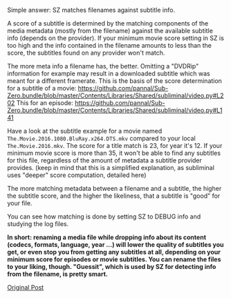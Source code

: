 Simple answer: SZ matches filenames against subtitle info.

A score of a subtitle is determined by the matching components of the media metadata (mostly from the filename) against the available subtitle info (depends on the provider). If your minimum movie score setting in SZ is too high and the info contained in the filename amounts to less than the score, the subtitles found on any provider won't match.

The more meta info a filename has, the better. Omitting a "DVDRip" information for example may result in a downloaded subtitle which was meant for a different framerate.
This is the basis of the score determination for a subtitle of a movie: https://github.com/pannal/Sub-Zero.bundle/blob/master/Contents/Libraries/Shared/subliminal/video.py#L202
This for an episode: https://github.com/pannal/Sub-Zero.bundle/blob/master/Contents/Libraries/Shared/subliminal/video.py#L141

Have a look at the subtitle example for a movie named `The.Movie.2016.1080.BluRay.x264.DTS.mkv` compared to your local  `The.Movie.2016.mkv`. The score for a title match is 23, for year it's 12. If your minimum movie score is more than 35, it won't be able to find any subtitles for this file, regardless of the amount of metadata a subtitle provider provides. (keep in mind that this is a simplified explanation, as subliminal uses "deeper" score computation, detailed here)

The more matching metadata between a filename and a subtitle, the higher the subtitle score, and the higher the likeliness, that a subtitle is "good" for your file.

You can see how matching is done by setting SZ to DEBUG info and studying the log files.

**In short: renaming a media file while dropping info about its content (codecs, formats, language, year ...) will lower the quality of subtitles you get, or even stop you from getting any subtitles at all, depending on your minimum score for episodes or movie subtitles. You can rename the files to your liking, though. "Guessit", which is used by SZ for detecting info from the filename, is pretty smart.**

[Original Post](https://forums.plex.tv/discussion/comment/1234850/#Comment_1234850)